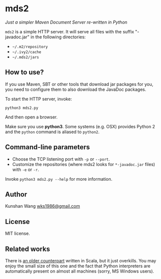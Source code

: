 # mds2

*Just a simpler Maven Document Server re-written in Python*

`mds2` is a simple HTTP server. It will serve all files with the suffix
"-javadoc.jar" in the following directories:

* `~/.m2/repository`
* `~/.ivy2/cache`
* `~/.mds2/jars`

## How to use?

If you use Maven, SBT or other tools that download jar packages for you, you
need to configure them to also download the JavaDoc packages.

To start the HTTP server, invoke:

    python3 mds2.py

And then open a browser.

Make sure you use **python3**. Some systems (e.g. OSX) provides Python 2 and
the `python` command is aliased to `python2`.

## Command-line parameters

- Choose the TCP listening port with `-p` or `--port`.
- Customize the repositories (where mds2 looks for `*-javadoc.jar` files)
  with `-e` or `-r`.

Invoke `python3 mds2.py --help` for more information.

## Author

Kunshan Wang <wks1986@gmail.com>

## License

MIT license.

## Related works

There is [an older counterpart](https://github.com/wks/mvn-doc-server) written
in Scala, but it just overkills. You may enjoy the small size of this one and
the fact that Python interpreters are automatically present on almost all
machines (sorry, MS Windows users).

